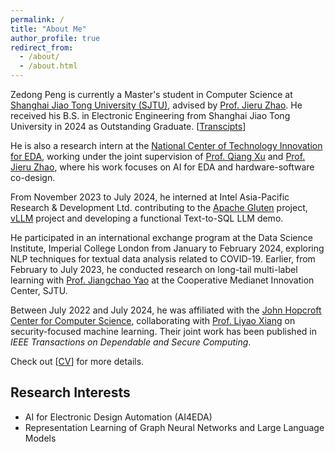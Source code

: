 ```yaml
---
permalink: /
title: "About Me"
author_profile: true
redirect_from: 
  - /about/
  - /about.html
---
```


Zedong Peng is currently a Master's student in Computer Science at [Shanghai Jiao Tong University (SJTU)](https://www.sjtu.edu.cn), advised by [Prof. Jieru Zhao](https://zjru.github.io). He received his B.S. in Electronic Engineering from Shanghai Jiao Tong University in 2024 as Outstanding Graduate. [[Transcipts](files/pdf/TRANSCRIPT.pdf)]

He is also a research intern at the [National Center of Technology Innovation for EDA](https://www.nctieda.com/en/), working under the joint supervision of [Prof. Qiang Xu](https://www.cse.cuhk.edu.hk/people/faculty/qiang-xu/) and [Prof. Jieru Zhao](https://zjru.github.io), where his work focuses on AI for EDA and hardware-software co-design. 

From November 2023 to July 2024, he interned at Intel Asia-Pacific Research & Development Ltd. contributing to the [Apache Gluten](https://github.com/apache/incubator-gluten) project, [vLLM](https://github.com/vllm-project/vllm) project and developing a functional Text-to-SQL LLM demo. 

He participated in an international exchange program at the Data Science Institute, Imperial College London from January to February 2024, exploring NLP techniques for textual data analysis related to COVID-19. Earlier, from February to July 2023, he conducted research on long-tail multi-label learning with [Prof. Jiangchao Yao](https://sunarker.github.io) at the Cooperative Medianet Innovation Center, SJTU.


Between July 2022 and July 2024, he was affiliated with the [John Hopcroft Center for Computer Science](https://cs.sjtu.edu.cn), collaborating with [Prof. Liyao Xiang](http://xiangliyao.cn) on security-focused machine learning. Their joint work has been published in *IEEE Transactions on Dependable and Secure Computing*.

Check out [[CV](files/pdf/cv.pdf)] for more details.

## Research Interests

- AI for Electronic Design Automation (AI4EDA)
- Representation Learning of Graph Neural Networks and Large Language Models